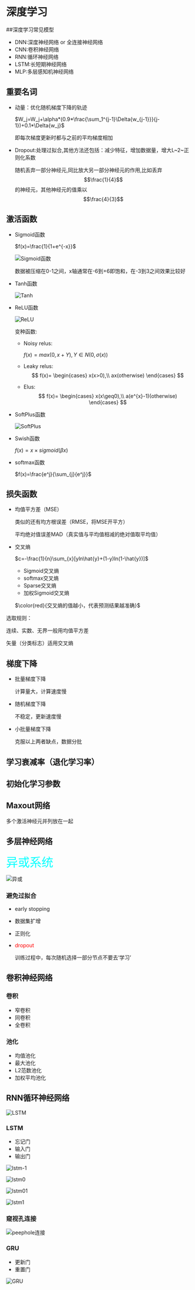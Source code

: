 # 深度学习

##深度学习常见模型

+ DNN:深度神经网络 or 全连接神经网络
+ CNN:卷积神经网络
+ RNN:循环神经网络
+ LSTM:长短期神经网络
+ MLP:多层感知机神经网络

## 重要名词

+ 动量：优化随机梯度下降的轨迹

  $W_j=W_j+\alpha*(0.9*\frac{\sum_1^{j-1}\Delta{w_{j-1}}}{j-1})+0.1*\Delta{w_j}$

  即每次梯度更新时都与之前的平均梯度相加

+ Dropout:处理过拟合,其他方法还包括：减少特征，增加数据量，增大L~2~正则化系数

  随机丢弃一部分神经元,同比放大另一部分神经元的作用,比如丢弃$$\frac{1}{4}$$的神经元，其他神经元的值乘以$$\frac{4}{3}$$

## 激活函数

+ Sigmoid函数

  $f(x)=\frac{1}{1+e^{-x}}$

  ![Sigmoid函数](E:\笔记系列\深度学习\深度学习插图\Sigmoid函数.png)

  数据被压缩在0-1之间，x轴通常在-6到+6即饱和，在-3到3之间效果比较好

+ Tanh函数

  ![Tanh](E:\笔记系列\深度学习\深度学习插图\Tanh.png)

+ ReLU函数

  ![ReLU](E:\笔记系列\深度学习\深度学习插图\ReLU.png)

  变种函数:

  +   Noisy relus:

      $f(x)=max(0,x+Y),Y\in N(0,\sigma(x))$

  +   Leaky relus:
      $$
      f(x)=
      \begin{cases}
      x(x>0),\\
      ax(otherwise)
      \end{cases}
      $$

  +   Elus:
      $$
      f(x)=
      \begin{cases}
      x(x\geq0),\\
      a(e^{x}-1)(otherwise)
      \end{cases}
      $$
      

+ SoftPlus函数

  ![SoftPlus](E:\笔记系列\深度学习\深度学习插图\SoftPlus.png)

+ Swish函数

    $f(x)=x\times{sigmoid}(\beta{x})$

+ softmax函数

  $f(x)=\frac{e^j}{\sum_{j}{e^j}}$

## 损失函数

+ 均值平方差（MSE）

  类似的还有均方根误差（RMSE，将MSE开平方）

  平均绝对值误差MAD（真实值与平均值相减的绝对值取平均值）

+ 交叉熵

  $c=-\frac{1}{n}\sum_{x}[yln\hat{y}+(1-y)ln(1-\hat{y})]$

  + Sigmoid交叉熵
  + softmax交叉熵
  + Sparse交叉熵
  + 加权Sigmoid交叉熵

  $\color{red}{交叉熵的值越小，代表预测结果越准确}$

选取规则：

连续、实数、无界一般用均值平方差

矢量（分类标志）适用交叉熵

## 梯度下降

+ 批量梯度下降

  计算量大，计算速度慢

+ 随机梯度下降

  不稳定，更新速度慢

+ 小批量梯度下降

  克服以上两者缺点，数据分批

## 学习衰减率（退化学习率）

## 初始化学习参数

## Maxout网络

多个激活神经元并列放在一起

## 多层神经网络

<font color=cyan face='黑体' size=6>异或系统</font>

![异或](E:\笔记系列\深度学习\深度学习插图\异或.PNG)

### 避免过拟合

+ early stopping

+ 数据集扩增

+ 正则化

+ <font color='red'>dropout</font>

  训练过程中，每次随机选择一部分节点不要去‘学习’

## 卷积神经网络

### 卷积

+ 窄卷积
+ 同卷积
+ 全卷积

### 池化

+ 均值池化
+ 最大池化
+ L2范数池化
+ 加权平均池化

## RNN循环神经网络

![LSTM](E:\笔记系列\深度学习\深度学习插图\LSTM.png)

### LSTM

+ 忘记门
+ 输入门
+ 输出门

![lstm-1](E:\笔记系列\深度学习\深度学习插图\lstm-1.png)

![lstm0](E:\笔记系列\深度学习\深度学习插图\lstm0.png)

![lstm01](E:\笔记系列\深度学习\深度学习插图\lstm01.png)

![lstm1](E:\笔记系列\深度学习\深度学习插图\lstm1.png)

### 窥视孔连接

![peephole连接](E:\笔记系列\深度学习\深度学习插图\peephole连接.png)

### GRU

+ 更新门
+ 重置门

![GRU](E:\笔记系列\深度学习\深度学习插图\GRU.png)











































